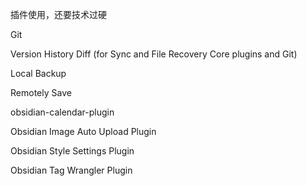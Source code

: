 插件使用，还要技术过硬

Git

Version History Diff (for Sync and File Recovery Core plugins and Git)

Local Backup

Remotely Save

obsidian-calendar-plugin

Obsidian Image Auto Upload Plugin

Obsidian Style Settings Plugin

Obsidian Tag Wrangler Plugin



